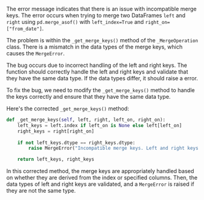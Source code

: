 The error message indicates that there is an issue with incompatible merge keys. The error occurs when trying to merge two DataFrames `left` and `right` using `pd.merge_asof()` with `left_index=True` and `right_on=["from_date"]`.

The problem is within the `_get_merge_keys()` method of the `_MergeOperation` class. There is a mismatch in the data types of the merge keys, which causes the `MergeError`.

The bug occurs due to incorrect handling of the left and right keys. The function should correctly handle the left and right keys and validate that they have the same data type. If the data types differ, it should raise a error.

To fix the bug, we need to modify the `_get_merge_keys()` method to handle the keys correctly and ensure that they have the same data type.

Here's the corrected `_get_merge_keys()` method:

```python
def _get_merge_keys(self, left, right, left_on, right_on):
    left_keys = left.index if left_on is None else left[left_on]
    right_keys = right[right_on]
    
    if not left_keys.dtype == right_keys.dtype:
        raise MergeError("Incompatible merge keys. Left and right keys must be the same type.")

    return left_keys, right_keys
```

In this corrected method, the merge keys are appropriately handled based on whether they are derived from the index or specified columns. Then, the data types of left and right keys are validated, and a `MergeError` is raised if they are not the same type.
